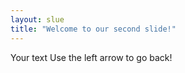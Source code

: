 ```yaml
---
layout: slue
title: "Welcome to our second slide!"
---
```

Your text
Use the left arrow to go back!
